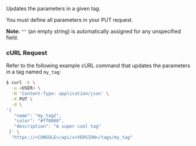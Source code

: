 Updates the parameters in a given tag.

You must define all parameters in your PUT request.

**Note:** `""` (an empty string) is automatically assigned for any unspecified field.

### cURL Request

Refer to the following example cURL command that updates the parameters in a tag named `my_tag`:

```bash
$ curl -k \
  -u <USER> \
  -H 'Content-Type: application/json' \
  -X PUT \
  -d \
'{
   "name": "my_tag2",
   "color": "#ff0000",
   "description": "A super cool tag"
 }' \
  "https://<CONSOLE>/api/v<VERSION>/tags/my_tag"
```
